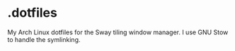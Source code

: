 # .dotfiles
My Arch Linux dotfiles for the Sway tiling window manager. I use GNU Stow to handle the symlinking.
